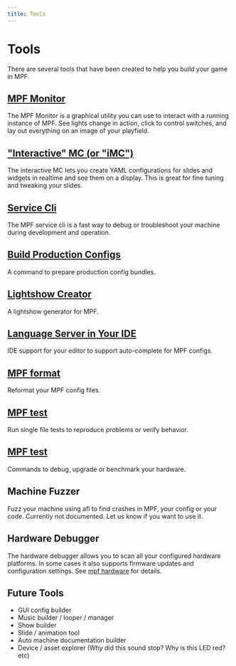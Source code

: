 ```yaml
---
title: Tools
---
```


# Tools


There are several tools that have been created to help you build your
game in MPF.

## [MPF Monitor](monitor/index.md)

The MPF Monitor is a graphical utility you can use to interact with a
running instance of MPF. See lights change in action, click to control
switches, and lay out everything on an image of your playfield.

## ["Interactive" MC (or "iMC")](imc.md)

The interactive MC lets you create YAML configurations for slides and
widgets in realtime and see them on a display. This is great for fine
tuning and tweaking your slides.

## [Service Cli](service_cli.md)

The MPF service cli is a fast way to debug or troubleshoot your machine
during development and operation.

## [Build Production Configs](build.md)

A command to prepare production config bundles.

## [Lightshow Creator](showcreator.md)

A lightshow generator for MPF.

## [Language Server in Your IDE](language_server/index.md)

IDE support for your editor to support auto-complete for MPF configs.

## [MPF format](format.md)

Reformat your MPF config files.

## [MPF test](test.md)

Run single file tests to reproduce problems or verify behavior.

## [MPF test](../hardware/index.md)

Commands to debug, upgrade or benchmark your hardware.

## Machine Fuzzer

Fuzz your machine using afl to find crashes in MPF, your config or your
code. Currently not documented. Let us know if you want to use it.

## Hardware Debugger

The hardware debugger allows you to scan all your configured hardware
platforms. In some cases it also supports firmware updates and
configuration settings. See
[mpf hardware](../running/commands/hardware.md) for details.

## Future Tools

* GUI config builder
* Music builder / looper / manager
* Show builder
* Slide / animation tool
* Auto machine documentation builder
* Device / asset explorer (Why did this sound stop? Why is this LED red? etc)
